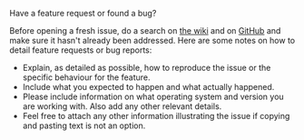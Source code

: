 Have a feature request or found a bug?

Before opening a fresh issue, do a search on [the wiki](http://asrob.uc3m.es) and on [GitHub](https://github.com/asrob-uc3m/recursos-digitales/issues?utf8=%E2%9C%93&q=is%3Aissue) and make sure it hasn't already been addressed. Here are some notes on how to detail feature requests or bug reports:
* Explain, as detailed as possible, how to reproduce the issue or the specific behaviour for the feature.
* Include what you expected to happen and what actually happened.
* Please include information on what operating system and version you are working with. Also add any other relevant details.
* Feel free to attach any other information illustrating the issue if copying and pasting text is not an option.
